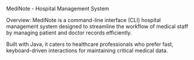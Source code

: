 MediNote - Hospital Management System

Overview:
MediNote is a command-line interface (CLI) hospital management system
designed to streamline the workflow of medical staff by managing patient 
and doctor records efficiently. 

Built with Java, it caters to healthcare professionals who prefer fast, 
keyboard-driven interactions for maintaining critical medical data.